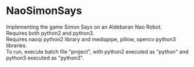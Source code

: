 # NaoSimonSays

Implementing the game Simon Says on an Aldebaran Nao Robot.  
Requires both python2 and python3.  
Requires naoqi python2 library and mediapipe, pillow, opencv python3 libraries.  
To run, execute batch file "project", with python2 executed as "python" and python3 executed as "python3".
